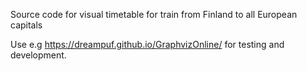 Source code for visual timetable for train from Finland to all European capitals

Use e.g https://dreampuf.github.io/GraphvizOnline/ for testing and development. 

